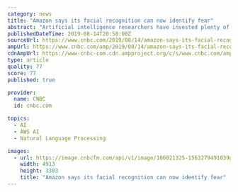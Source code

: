 ```yaml
---
category: news
title: "Amazon says its facial recognition can now identify fear"
abstract: "Artificial intelligence researchers have invested plenty of resources ... and a reported sales pitch to Immigration and Customs Enforcement in the U.S. Still, AWS has said the technology is used by organizations that work with law enforcement to advocate ..."
publishedDateTime: 2019-08-14T20:58:00Z
sourceUrl: https://www.cnbc.com/2019/08/14/amazon-says-its-facial-recognition-can-now-identify-fear.html
ampUrl: https://www.cnbc.com/amp/2019/08/14/amazon-says-its-facial-recognition-can-now-identify-fear.html
cdnAmpUrl: https://www-cnbc-com.cdn.ampproject.org/c/s/www.cnbc.com/amp/2019/08/14/amazon-says-its-facial-recognition-can-now-identify-fear.html
type: article
quality: 77
score: 77
published: true

provider:
  name: CNBC
  id: cnbc.com

topics:
  - AI
  - AWS AI
  - Natural Language Processing

images:
  - url: https://image.cnbcfm.com/api/v1/image/106021325-1563279491039gettyimages-1148401086.jpeg?v=1563279517
    width: 4913
    height: 3303
    title: "Amazon says its facial recognition can now identify fear"
---
```

